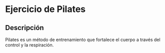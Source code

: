 # Ejercicio de Pilates

## Descripción
Pilates es un método de entrenamiento que fortalece el cuerpo a través del control y la respiración.